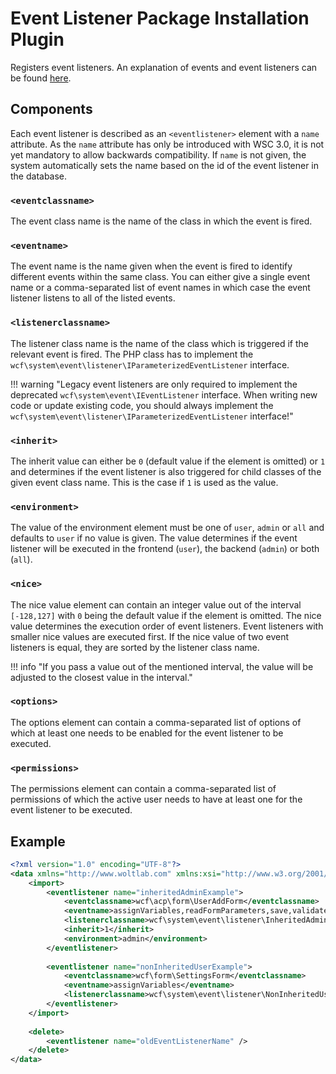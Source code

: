 # Event Listener Package Installation Plugin

Registers event listeners.
An explanation of events and event listeners can be found [here](../../php/api/events.md).

## Components

Each event listener is described as an `<eventlistener>` element with a `name` attribute.
As the `name` attribute has only be introduced with WSC 3.0, it is not yet mandatory to allow backwards compatibility.
If `name` is not given, the system automatically sets the name based on the id of the event listener in the database.

### `<eventclassname>`

The event class name is the name of the class in which the event is fired.

### `<eventname>`

The event name is the name given when the event is fired to identify different events within the same class.
You can either give a single event name or a comma-separated list of event names in which case the event listener listens to all of the listed events.

### `<listenerclassname>`

The listener class name is the name of the class which is triggered if the relevant event is fired.
The PHP class has to implement the `wcf\system\event\listener\IParameterizedEventListener` interface.

!!! warning "Legacy event listeners are only required to implement the deprecated `wcf\system\event\IEventListener` interface. When writing new code or update existing code, you should always implement the `wcf\system\event\listener\IParameterizedEventListener` interface!"

### `<inherit>`

The inherit value can either be `0` (default value if the element is omitted) or `1` and determines if the event listener is also triggered for child classes of the given event class name.
This is the case if `1` is used as the value.

### `<environment>`

The value of the environment element must be one of `user`, `admin` or `all` and defaults to `user` if no value is given.
The value determines if the event listener will be executed in the frontend (`user`), the backend (`admin`) or both (`all`).

### `<nice>`

The nice value element can contain an integer value out of the interval `[-128,127]` with `0` being the default value if the element is omitted.
The nice value determines the execution order of event listeners.
Event listeners with smaller nice values are executed first.
If the nice value of two event listeners is equal, they are sorted by the listener class name.

!!! info "If you pass a value out of the mentioned interval, the value will be adjusted to the closest value in the interval."

### `<options>`

The options element can contain a comma-separated list of options of which at least one needs to be enabled for the event listener to be executed.

### `<permissions>`

The permissions element can contain a comma-separated list of permissions of which the active user needs to have at least one for the event listener to be executed.


## Example

```xml
<?xml version="1.0" encoding="UTF-8"?>
<data xmlns="http://www.woltlab.com" xmlns:xsi="http://www.w3.org/2001/XMLSchema-instance" xsi:schemaLocation="http://www.woltlab.com http://www.woltlab.com/XSD/2019/eventListener.xsd">
	<import>
		<eventlistener name="inheritedAdminExample">
			<eventclassname>wcf\acp\form\UserAddForm</eventclassname>
			<eventname>assignVariables,readFormParameters,save,validate</eventname>
			<listenerclassname>wcf\system\event\listener\InheritedAdminExampleListener</listenerclassname>
			<inherit>1</inherit>
			<environment>admin</environment>
		</eventlistener>
		
		<eventlistener name="nonInheritedUserExample">
			<eventclassname>wcf\form\SettingsForm</eventclassname>
			<eventname>assignVariables</eventname>
			<listenerclassname>wcf\system\event\listener\NonInheritedUserExampleListener</listenerclassname>
		</eventlistener>
	</import>
	
	<delete>
		<eventlistener name="oldEventListenerName" />
	</delete>
</data>

```
